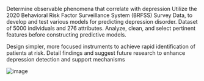 Determine observable phenomena that correlate with depression
Utilize the 2020 Behavioral Risk Factor Surveillance System (BRFSS) Survey Data, to develop and test various models for predicting depression disorder. 
Dataset of 5000 individuals and 276 attributes.
Analyze, clean, and select pertinent features before constructing predictive models. 

Design simpler, more focused instruments to achieve rapid identification of patients at risk.
Detail findings and suggest future research to enhance depression detection and support mechanisms

![image](https://github.com/akshita270/Data-Mining-of-BRFSS/assets/85305338/ad4de2c2-a3ad-47bd-92c9-875ab96a263b)

